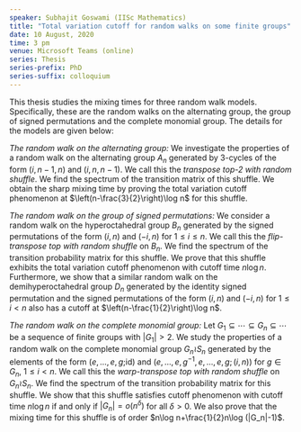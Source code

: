 ```yaml
---
speaker: Subhajit Goswami (IISc Mathematics)
title: "Total variation cutoff for random walks on some finite groups"
date: 10 August, 2020
time: 3 pm
venue: Microsoft Teams (online)
series: Thesis
series-prefix: PhD
series-suffix: colloquium
---
```


This thesis studies the mixing times for three random walk models. Specifically,
these are the random walks on the alternating group, the group of signed permutations
and the complete monomial group. The details for the models are given below:

_The random walk on the alternating group:_ We investigate the properties of a random
walk on the alternating group $A_n$ generated by $3$-cycles of the form $(i,n-1,n)$
and $(i,n,n-1)$. We call this the _transpose top-$2$ with random shuffle_. We
find the spectrum of the transition matrix of this shuffle. We obtain the sharp mixing
time by proving the total variation cutoff phenomenon at $\left(n-\frac{3}{2}\right)\log n$
for this shuffle.

_The random walk on the group of signed permutations:_ We consider a random walk on the
hyperoctahedral group $B_n$ generated by the signed permutations of the form $(i,n)$
and $(-i,n)$ for $1\leq i\leq n$. We call this the _flip-transpose top with random shuffle_
on $B_n$. We find the spectrum of the transition probability matrix for this shuffle. We
prove that this shuffle exhibits the total variation cutoff phenomenon with cutoff time
$n\log n$. Furthermore, we show that a similar random walk on the demihyperoctahedral
group $D_n$ generated by the identity signed permutation and the signed permutations of
the form $(i,n)$ and $(-i,n)$ for $1\leq i< n$ also has a cutoff at $\left(n-\frac{1}{2}\right)\log n$.

_The random walk on the complete monomial group:_ Let $G_1\subseteq\cdots\subseteq G_n \subseteq\cdots$
be a sequence of finite groups with $|G_1|>2$. We study the properties of a random walk on the
complete monomial group $G_n \wr S_n$ generated by the elements of the form ($e,\dots,e,g;$id)
and $(e,\dots,e,g^{-1},e,\dots,e,g;(i,n))$ for $g\in G_n$, $1\leq i< n$. We call this the
_warp-transpose top with random shuffle_ on $G_n \wr S_n$. We find the spectrum of the transition
probability matrix for this shuffle. We show that this shuffle satisfies cutoff phenomenon with cutoff
time $n\log n$ if and only if $|G_n|=o(n^\delta)$ for all $\delta>0$. We also prove that the mixing
time for this shuffle is of order $n\log n+\frac{1}{2}n\log (|G_n|-1)$.
